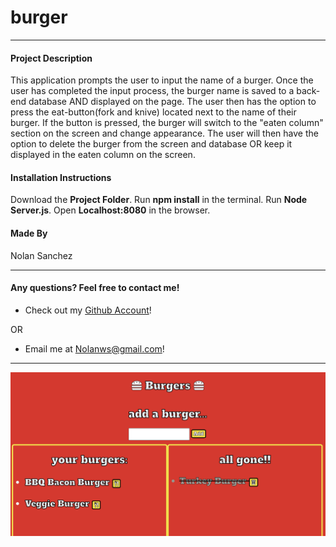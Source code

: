 # burger
<hr>

#### Project Description

 This application prompts the user to input the name of a burger. Once the user has completed the input process, the burger name is saved to a back-end database AND displayed on the page. The user then has the option to press the eat-button(fork and knive) located next to the name of their burger. If the button is pressed, the burger will switch to the "eaten column" section on the screen and change appearance. The user will then have the option to delete the burger from the screen and database OR keep it displayed in the eaten column on the screen.

#### Installation Instructions

Download the <strong>Project Folder</strong>.
Run <strong>npm install</strong> in the terminal.
Run <strong>Node Server.js</strong>.
Open <strong>Localhost:8080</strong> in the browser.

#### Made By

Nolan Sanchez

<hr>

#### Any questions? Feel free to contact me!
* Check out my <a href="https://github.com/Nolanws1">Github Account</a>!

OR

* Email me at Nolanws@gmail.com!

<hr>

<img src="/screenshots/screenshot.png" alt="picture of web page with three values passed (BBQ Bacon Burger, Veggue Burger, Turkey">